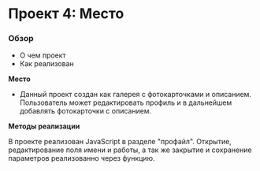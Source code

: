 # Проект 4: Место

### Обзор

* О чем проект
* Как реализован

**Место**

* Данный проект создан как галерея с фотокарточками и описанием. Пользователь может редактировать профиль и в дальнейшем добавлять фотокарточки с описанием.

**Методы реализации**

В проекте реализован JavaScript в разделе "профайл". Открытие, редактирование поля имени и работы, а так же закрытие и сохранение параметров реализованно через функцию.
